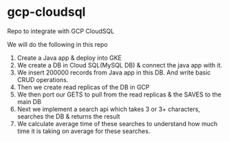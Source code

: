 # gcp-cloudsql
Repo to integrate with GCP CloudSQL

We will do the following in this repo

1.	Create a Java app & deploy into GKE
2.	We create a DB in Cloud SQL(MySQL DB) & connect the java app with it.
3.	We insert 200000 records from Java app in this DB. And write basic CRUD operations.
2.	Then we create read replicas of the DB in GCP
3.	We then port our GETS to pull from the read replicas & the SAVES to the main DB
4.	Next we implement a search api which takes 3 or 3+ characters, searches the DB & returns the result
5.	We calculate average time of these searches to understand how much time it is taking on average for these searches.